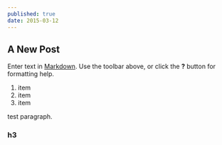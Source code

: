 ```yaml
---
published: true
date: 2015-03-12 
---
```


## A New Post

Enter text in [Markdown](http://daringfireball.net/projects/markdown/). Use the toolbar above, or click the **?** button for formatting help.

1. item
2. item
3. item

test paragraph. 

### h3